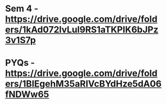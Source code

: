 # Sem 4 - https://drive.google.com/drive/folders/1kAd072lvLul9RS1aTKPIK6bJPz3v1S7p
# PYQs - https://drive.google.com/drive/folders/1BIEgehM35aRIVcBYdHze5dA06fNDWw65
